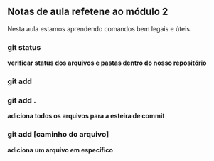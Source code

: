 ## Notas de aula refetene ao módulo 2

Nesta aula estamos aprendendo comandos bem legais e úteis.

### git status

**verificar status dos arquivos e pastas dentro do nosso repositório**

### git add

### git add . 

**adiciona todos os arquivos para a esteira de commit**

### git add [caminho do arquivo]

**adiciona um arquivo em específico**